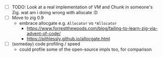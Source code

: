 - [ ] TODO: Look at a real implementation of VM and Chunk in someone's Zig. wat am i doing wrong with allocate :D
- [ ] Move to zig 0.9
  - embrace allocgate e.g. `Allocator` vs `*Allocator`
    - https://www.forrestthewoods.com/blog/failing-to-learn-zig-via-advent-of-code/
    - https://pithlessly.github.io/allocgate.html
- [ ] (someday) code profiling / speed
  - could profile some of the open-source impls too, for comparison
